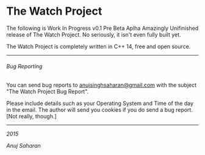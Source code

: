 # The Watch Project

The following is Work In Progress v0.1 Pre Beta Aplha Amazingly Unifinished release of The Watch Project.
No seriously, it isn't even fully built yet.

The Watch Project is completely written in C++ 14, free and open source.

--------------------------------------------------------------------------------------------------------------------------------
###### Bug Reporting

You can send bug reports to <anujsinghsaharan@gmail.com> with the subject "The Watch Project Bug Report". 

Please include details such as your Operating System and Time of the day in the email. 
The author will send you cookies if you do send a bug report. [Not really, though.]

--------------------------------------------------------------------------------------------------------------------------------
*2015*

*Anuj Saharan*
